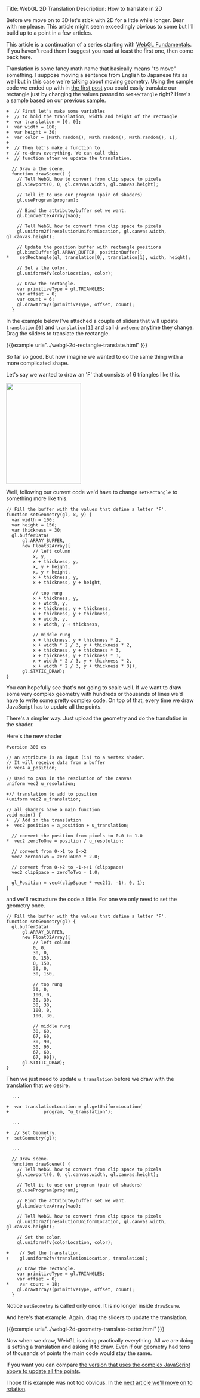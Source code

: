 Title: WebGL 2D Translation
Description: How to translate in 2D

Before we move on to 3D let's stick with 2D for a little while longer.
Bear with me please. This article might seem exceedingly obvious to
some but I'll build up to a point in a few articles.

This article is a continuation of a series starting with
[WebGL Fundamentals](webgl-fundamentals.html). If you haven't read them
I suggest you read at least the first one, then come back here.

Translation is some fancy math name that basically means "to move"
something. I suppose moving a sentence from English to Japanese fits
as well but in this case we're talking about moving geometry. Using
the sample code we ended up with in [the first post](webgl-fundamentals.html)
you could easily translate our rectangle just by changing the values
passed to `setRectangle` right? Here's a sample based on our
[previous sample](webgl-fundamentals.html).

```
+  // First let's make some variables
+  // to hold the translation, width and height of the rectangle
+  var translation = [0, 0];
+  var width = 100;
+  var height = 30;
+  var color = [Math.random(), Math.random(), Math.random(), 1];
+
+  // Then let's make a function to
+  // re-draw everything. We can call this
+  // function after we update the translation.

  // Draw a the scene.
  function drawScene() {
    // Tell WebGL how to convert from clip space to pixels
    gl.viewport(0, 0, gl.canvas.width, gl.canvas.height);

    // Tell it to use our program (pair of shaders)
    gl.useProgram(program);

    // Bind the attribute/buffer set we want.
    gl.bindVertexArray(vao);

    // Tell WebGL how to convert from clip space to pixels
    gl.uniform2f(resolutionUniformLocation, gl.canvas.width, gl.canvas.height);

    // Update the position buffer with rectangle positions
    gl.bindBuffer(gl.ARRAY_BUFFER, positionBuffer);
*    setRectangle(gl, translation[0], translation[1], width, height);

    // Set a the color.
    gl.uniform4fv(colorLocation, color);

    // Draw the rectangle.
    var primitiveType = gl.TRIANGLES;
    var offset = 0;
    var count = 6;
    gl.drawArrays(primitiveType, offset, count);
  }
```

In the example below I've attached a couple of sliders that will update
`translation[0]` and `translation[1]` and call `drawScene` anytime they change.
Drag the sliders to translate the rectangle.

{{{example url="../webgl-2d-rectangle-translate.html" }}}

So far so good. But now imagine we wanted to do the same thing with a
more complicated shape.

Let's say we wanted to draw an 'F' that consists of 6 triangles like this.

<img src="../resources/polygon-f.svg" width="200" height="270" class="webgl_center">

Well, following our current code we'd have to change `setRectangle`
to something more like this.

```
// Fill the buffer with the values that define a letter 'F'.
function setGeometry(gl, x, y) {
  var width = 100;
  var height = 150;
  var thickness = 30;
  gl.bufferData(
      gl.ARRAY_BUFFER,
      new Float32Array([
          // left column
          x, y,
          x + thickness, y,
          x, y + height,
          x, y + height,
          x + thickness, y,
          x + thickness, y + height,

          // top rung
          x + thickness, y,
          x + width, y,
          x + thickness, y + thickness,
          x + thickness, y + thickness,
          x + width, y,
          x + width, y + thickness,

          // middle rung
          x + thickness, y + thickness * 2,
          x + width * 2 / 3, y + thickness * 2,
          x + thickness, y + thickness * 3,
          x + thickness, y + thickness * 3,
          x + width * 2 / 3, y + thickness * 2,
          x + width * 2 / 3, y + thickness * 3]),
      gl.STATIC_DRAW);
}
```

You can hopefully see that's not going to scale well. If we want to
draw some very complex geometry with hundreds or thousands of lines we'd
have to write some pretty complex code. On top of that, every time we
draw JavaScript has to update all the points.

There's a simpler way. Just upload the geometry and do the translation
in the shader.

Here's the new shader

```
#version 300 es

// an attribute is an input (in) to a vertex shader.
// It will receive data from a buffer
in vec4 a_position;

// Used to pass in the resolution of the canvas
uniform vec2 u_resolution;

+// translation to add to position
+uniform vec2 u_translation;

// all shaders have a main function
void main() {
+  // Add in the translation
+  vec2 position = a_position + u_translation;

  // convert the position from pixels to 0.0 to 1.0
*  vec2 zeroToOne = position / u_resolution;

  // convert from 0->1 to 0->2
  vec2 zeroToTwo = zeroToOne * 2.0;

  // convert from 0->2 to -1->+1 (clipspace)
  vec2 clipSpace = zeroToTwo - 1.0;

  gl_Position = vec4(clipSpace * vec2(1, -1), 0, 1);
}
```

and we'll restructure the code a little. For one we only need to set
the geometry once.

```
// Fill the buffer with the values that define a letter 'F'.
function setGeometry(gl) {
  gl.bufferData(
      gl.ARRAY_BUFFER,
      new Float32Array([
          // left column
          0, 0,
          30, 0,
          0, 150,
          0, 150,
          30, 0,
          30, 150,

          // top rung
          30, 0,
          100, 0,
          30, 30,
          30, 30,
          100, 0,
          100, 30,

          // middle rung
          30, 60,
          67, 60,
          30, 90,
          30, 90,
          67, 60,
          67, 90]),
      gl.STATIC_DRAW);
}
```

Then we just need to update `u_translation` before we draw with the
translation that we desire.

```
  ...

+  var translationLocation = gl.getUniformLocation(
+             program, "u_translation");

  ...

+  // Set Geometry.
+  setGeometry(gl);

  ...

  // Draw scene.
  function drawScene() {
    // Tell WebGL how to convert from clip space to pixels
    gl.viewport(0, 0, gl.canvas.width, gl.canvas.height);

    // Tell it to use our program (pair of shaders)
    gl.useProgram(program);

    // Bind the attribute/buffer set we want.
    gl.bindVertexArray(vao);

    // Tell WebGL how to convert from clip space to pixels
    gl.uniform2f(resolutionUniformLocation, gl.canvas.width, gl.canvas.height);

    // Set the color.
    gl.uniform4fv(colorLocation, color);

+    // Set the translation.
+    gl.uniform2fv(translationLocation, translation);

    // Draw the rectangle.
    var primitiveType = gl.TRIANGLES;
    var offset = 0;
*    var count = 18;
    gl.drawArrays(primitiveType, offset, count);
  }
```

Notice `setGeometry` is called only once. It is no longer inside `drawScene`.

And here's that example. Again, drag the sliders to update the translation.

{{{example url="../webgl-2d-geometry-translate-better.html" }}}

Now when we draw, WebGL is doing practically everything. All we are doing is
setting a translation and asking it to draw. Even if our geometry had tens
of thousands of points the main code would stay the same.

If you want you can compare <a target="_blank" href="../webgl-2d-geometry-translate.html">
the version that uses the complex JavaScript
above to update all the points</a>.

I hope this example was not too obvious. In the [next article we'll move
on to rotation](webgl-2d-rotation.html).


